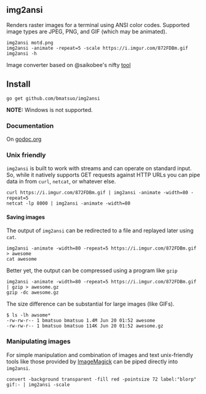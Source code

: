 ## img2ansi

Renders raster images for a terminal using ANSI color codes.  Supported image
types are JPEG, PNG, and GIF (which may be animated).

	img2ansi motd.png
	img2ansi -animate -repeat=5 -scale https://i.imgur.com/872FDBm.gif
	img2ansi -h

Image converter based on @saikobee's nifty [tool](https://github.com/saikobee/bin/blob/master/img2ansi)

## Install

    go get github.com/bmatsuo/img2ansi

**NOTE:** Windows is not supported.

### Documentation

On [godoc.org](http://godoc.org/github.com/bmatsuo/img2ansi)

### Unix friendly

`img2ansi` is built to work with streams and can operate on standard input.
So, while it natively supports GET requests against HTTP URLs you can pipe data
in from `curl`, `netcat`, or whatever else.

    curl https://i.imgur.com/872FDBm.gif | img2ansi -animate -width=80 -repeat=5
    netcat -lp 8000 | img2ansi -animate -width=80

#### Saving images

The output of `img2ansi` can be redirected to a file and replayed later using
`cat`.

    img2ansi -animate -width=80 -repeat=5 https://i.imgur.com/872FDBm.gif > awesome
    cat awesome

Better yet, the output can be compressed using a program like `gzip`

    img2ansi -animate -width=80 -repeat=5 https://i.imgur.com/872FDBm.gif | gzip > awesome.gz
    gzip -dc awesome.gz

The size difference can be substantial for large images (like GIFs).

    $ ls -lh awsome*
    -rw-rw-r-- 1 bmatsuo bmatsuo 1.4M Jun 20 01:52 awesome
    -rw-rw-r-- 1 bmatsuo bmatsuo 114K Jun 20 01:52 awesome.gz

### Manipulating images

For simple manipulation and combination of images and text unix-friendly tools
like those provided by [ImageMagick](http://www.imagemagick.org/) can be piped
directly into `img2ansi`.

    convert -background transparent -fill red -pointsize 72 label:"blorp" gif:- | img2ansi -scale
